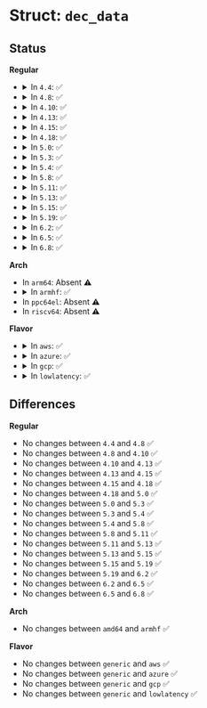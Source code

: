 # Struct: <code>dec_data</code>

## Status
<b>Regular</b>
<ul>
<li>
<details>
<summary>In <code>4.4</code>: ✅</summary>

```c
struct dec_data {
    struct task_struct *thr;
    atomic_t ready;
    atomic_t stop;
    int ret;
    wait_queue_head_t go;
    wait_queue_head_t done;
    size_t unc_len;
    size_t cmp_len;
    unsigned char unc[131072];
    unsigned char cmp[143360];
};
```
</details>
</li>
<li>
<details>
<summary>In <code>4.8</code>: ✅</summary>

```c
struct dec_data {
    struct task_struct *thr;
    atomic_t ready;
    atomic_t stop;
    int ret;
    wait_queue_head_t go;
    wait_queue_head_t done;
    size_t unc_len;
    size_t cmp_len;
    unsigned char unc[131072];
    unsigned char cmp[143360];
};
```
</details>
</li>
<li>
<details>
<summary>In <code>4.10</code>: ✅</summary>

```c
struct dec_data {
    struct task_struct *thr;
    atomic_t ready;
    atomic_t stop;
    int ret;
    wait_queue_head_t go;
    wait_queue_head_t done;
    size_t unc_len;
    size_t cmp_len;
    unsigned char unc[131072];
    unsigned char cmp[143360];
};
```
</details>
</li>
<li>
<details>
<summary>In <code>4.13</code>: ✅</summary>

```c
struct dec_data {
    struct task_struct *thr;
    atomic_t ready;
    atomic_t stop;
    int ret;
    wait_queue_head_t go;
    wait_queue_head_t done;
    size_t unc_len;
    size_t cmp_len;
    unsigned char unc[131072];
    unsigned char cmp[143360];
};
```
</details>
</li>
<li>
<details>
<summary>In <code>4.15</code>: ✅</summary>

```c
struct dec_data {
    struct task_struct *thr;
    atomic_t ready;
    atomic_t stop;
    int ret;
    wait_queue_head_t go;
    wait_queue_head_t done;
    size_t unc_len;
    size_t cmp_len;
    unsigned char unc[131072];
    unsigned char cmp[143360];
};
```
</details>
</li>
<li>
<details>
<summary>In <code>4.18</code>: ✅</summary>

```c
struct dec_data {
    struct task_struct *thr;
    atomic_t ready;
    atomic_t stop;
    int ret;
    wait_queue_head_t go;
    wait_queue_head_t done;
    size_t unc_len;
    size_t cmp_len;
    unsigned char unc[131072];
    unsigned char cmp[143360];
};
```
</details>
</li>
<li>
<details>
<summary>In <code>5.0</code>: ✅</summary>

```c
struct dec_data {
    struct task_struct *thr;
    atomic_t ready;
    atomic_t stop;
    int ret;
    wait_queue_head_t go;
    wait_queue_head_t done;
    size_t unc_len;
    size_t cmp_len;
    unsigned char unc[131072];
    unsigned char cmp[143360];
};
```
</details>
</li>
<li>
<details>
<summary>In <code>5.3</code>: ✅</summary>

```c
struct dec_data {
    struct task_struct *thr;
    atomic_t ready;
    atomic_t stop;
    int ret;
    wait_queue_head_t go;
    wait_queue_head_t done;
    size_t unc_len;
    size_t cmp_len;
    unsigned char unc[131072];
    unsigned char cmp[143360];
};
```
</details>
</li>
<li>
<details>
<summary>In <code>5.4</code>: ✅</summary>

```c
struct dec_data {
    struct task_struct *thr;
    atomic_t ready;
    atomic_t stop;
    int ret;
    wait_queue_head_t go;
    wait_queue_head_t done;
    size_t unc_len;
    size_t cmp_len;
    unsigned char unc[131072];
    unsigned char cmp[143360];
};
```
</details>
</li>
<li>
<details>
<summary>In <code>5.8</code>: ✅</summary>

```c
struct dec_data {
    struct task_struct *thr;
    atomic_t ready;
    atomic_t stop;
    int ret;
    wait_queue_head_t go;
    wait_queue_head_t done;
    size_t unc_len;
    size_t cmp_len;
    unsigned char unc[131072];
    unsigned char cmp[143360];
};
```
</details>
</li>
<li>
<details>
<summary>In <code>5.11</code>: ✅</summary>

```c
struct dec_data {
    struct task_struct *thr;
    atomic_t ready;
    atomic_t stop;
    int ret;
    wait_queue_head_t go;
    wait_queue_head_t done;
    size_t unc_len;
    size_t cmp_len;
    unsigned char unc[131072];
    unsigned char cmp[143360];
};
```
</details>
</li>
<li>
<details>
<summary>In <code>5.13</code>: ✅</summary>

```c
struct dec_data {
    struct task_struct *thr;
    atomic_t ready;
    atomic_t stop;
    int ret;
    wait_queue_head_t go;
    wait_queue_head_t done;
    size_t unc_len;
    size_t cmp_len;
    unsigned char unc[131072];
    unsigned char cmp[143360];
};
```
</details>
</li>
<li>
<details>
<summary>In <code>5.15</code>: ✅</summary>

```c
struct dec_data {
    struct task_struct *thr;
    atomic_t ready;
    atomic_t stop;
    int ret;
    wait_queue_head_t go;
    wait_queue_head_t done;
    size_t unc_len;
    size_t cmp_len;
    unsigned char unc[131072];
    unsigned char cmp[143360];
};
```
</details>
</li>
<li>
<details>
<summary>In <code>5.19</code>: ✅</summary>

```c
struct dec_data {
    struct task_struct *thr;
    atomic_t ready;
    atomic_t stop;
    int ret;
    wait_queue_head_t go;
    wait_queue_head_t done;
    size_t unc_len;
    size_t cmp_len;
    unsigned char unc[131072];
    unsigned char cmp[143360];
};
```
</details>
</li>
<li>
<details>
<summary>In <code>6.2</code>: ✅</summary>

```c
struct dec_data {
    struct task_struct *thr;
    atomic_t ready;
    atomic_t stop;
    int ret;
    wait_queue_head_t go;
    wait_queue_head_t done;
    size_t unc_len;
    size_t cmp_len;
    unsigned char unc[131072];
    unsigned char cmp[143360];
};
```
</details>
</li>
<li>
<details>
<summary>In <code>6.5</code>: ✅</summary>

```c
struct dec_data {
    struct task_struct *thr;
    atomic_t ready;
    atomic_t stop;
    int ret;
    wait_queue_head_t go;
    wait_queue_head_t done;
    size_t unc_len;
    size_t cmp_len;
    unsigned char unc[131072];
    unsigned char cmp[143360];
};
```
</details>
</li>
<li>
<details>
<summary>In <code>6.8</code>: ✅</summary>

```c
struct dec_data {
    struct task_struct *thr;
    atomic_t ready;
    atomic_t stop;
    int ret;
    wait_queue_head_t go;
    wait_queue_head_t done;
    size_t unc_len;
    size_t cmp_len;
    unsigned char unc[131072];
    unsigned char cmp[143360];
};
```
</details>
</li>
</ul>
<b>Arch</b>
<ul>
<li>
In <code>arm64</code>: Absent ⚠️
</li>
<li>
<details>
<summary>In <code>armhf</code>: ✅</summary>

```c
struct dec_data {
    struct task_struct *thr;
    atomic_t ready;
    atomic_t stop;
    int ret;
    wait_queue_head_t go;
    wait_queue_head_t done;
    size_t unc_len;
    size_t cmp_len;
    unsigned char unc[131072];
    unsigned char cmp[143360];
};
```
</details>
</li>
<li>
In <code>ppc64el</code>: Absent ⚠️
</li>
<li>
In <code>riscv64</code>: Absent ⚠️
</li>
</ul>
<b>Flavor</b>
<ul>
<li>
<details>
<summary>In <code>aws</code>: ✅</summary>

```c
struct dec_data {
    struct task_struct *thr;
    atomic_t ready;
    atomic_t stop;
    int ret;
    wait_queue_head_t go;
    wait_queue_head_t done;
    size_t unc_len;
    size_t cmp_len;
    unsigned char unc[131072];
    unsigned char cmp[143360];
};
```
</details>
</li>
<li>
<details>
<summary>In <code>azure</code>: ✅</summary>

```c
struct dec_data {
    struct task_struct *thr;
    atomic_t ready;
    atomic_t stop;
    int ret;
    wait_queue_head_t go;
    wait_queue_head_t done;
    size_t unc_len;
    size_t cmp_len;
    unsigned char unc[131072];
    unsigned char cmp[143360];
};
```
</details>
</li>
<li>
<details>
<summary>In <code>gcp</code>: ✅</summary>

```c
struct dec_data {
    struct task_struct *thr;
    atomic_t ready;
    atomic_t stop;
    int ret;
    wait_queue_head_t go;
    wait_queue_head_t done;
    size_t unc_len;
    size_t cmp_len;
    unsigned char unc[131072];
    unsigned char cmp[143360];
};
```
</details>
</li>
<li>
<details>
<summary>In <code>lowlatency</code>: ✅</summary>

```c
struct dec_data {
    struct task_struct *thr;
    atomic_t ready;
    atomic_t stop;
    int ret;
    wait_queue_head_t go;
    wait_queue_head_t done;
    size_t unc_len;
    size_t cmp_len;
    unsigned char unc[131072];
    unsigned char cmp[143360];
};
```
</details>
</li>
</ul>

## Differences
<b>Regular</b>
<ul>
<li>
No changes between <code>4.4</code> and <code>4.8</code> ✅
</li>
<li>
No changes between <code>4.8</code> and <code>4.10</code> ✅
</li>
<li>
No changes between <code>4.10</code> and <code>4.13</code> ✅
</li>
<li>
No changes between <code>4.13</code> and <code>4.15</code> ✅
</li>
<li>
No changes between <code>4.15</code> and <code>4.18</code> ✅
</li>
<li>
No changes between <code>4.18</code> and <code>5.0</code> ✅
</li>
<li>
No changes between <code>5.0</code> and <code>5.3</code> ✅
</li>
<li>
No changes between <code>5.3</code> and <code>5.4</code> ✅
</li>
<li>
No changes between <code>5.4</code> and <code>5.8</code> ✅
</li>
<li>
No changes between <code>5.8</code> and <code>5.11</code> ✅
</li>
<li>
No changes between <code>5.11</code> and <code>5.13</code> ✅
</li>
<li>
No changes between <code>5.13</code> and <code>5.15</code> ✅
</li>
<li>
No changes between <code>5.15</code> and <code>5.19</code> ✅
</li>
<li>
No changes between <code>5.19</code> and <code>6.2</code> ✅
</li>
<li>
No changes between <code>6.2</code> and <code>6.5</code> ✅
</li>
<li>
No changes between <code>6.5</code> and <code>6.8</code> ✅
</li>
</ul>
<b>Arch</b>
<ul>
<li>
No changes between <code>amd64</code> and <code>armhf</code> ✅
</li>
</ul>
<b>Flavor</b>
<ul>
<li>
No changes between <code>generic</code> and <code>aws</code> ✅
</li>
<li>
No changes between <code>generic</code> and <code>azure</code> ✅
</li>
<li>
No changes between <code>generic</code> and <code>gcp</code> ✅
</li>
<li>
No changes between <code>generic</code> and <code>lowlatency</code> ✅
</li>
</ul>
